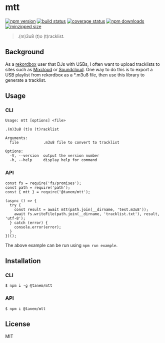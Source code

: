 # mtt

[![npm version](https://img.shields.io/npm/v/@tanem/mtt.svg?style=flat-square)](https://www.npmjs.com/package/@tanem/mtt)
[![build status](https://img.shields.io/github/workflow/status/tanem/mtt/CI?style=flat-square)](https://github.com/tanem/mtt/actions?query=workflow%3ACI)
[![coverage status](https://img.shields.io/codecov/c/github/tanem/mtt.svg?style=flat-square)](https://codecov.io/gh/tanem/mtt)
[![npm downloads](https://img.shields.io/npm/dm/@tanem/mtt.svg?style=flat-square)](https://www.npmjs.com/package/@tanem/mtt)
[![minzipped size](https://img.shields.io/bundlephobia/minzip/@tanem/mtt?style=flat-square)](https://bundlephobia.com/result?p=@tanem/mtt)

> .(m)3u8 (t)o (t)racklist.

## Background

As a [rekordbox](https://rekordbox.com) user that DJs with USBs, I often want to upload tracklists to sites such as [Mixcloud](https://mixcloud.com) or [Soundcloud](https://soundcloud.com). One way to do this is to export a USB playlist from rekordbox as a \*.m3u8 file, then use this library to generate a tracklist.

## Usage

### CLI

```
Usage: mtt [options] <file>

.(m)3u8 (t)o (t)racklist

Arguments:
  file           .m3u8 file to convert to tracklist

Options:
  -V, --version  output the version number
  -h, --help     display help for command
```

### API

```
const fs = require('fs/promises');
const path = require('path');
const { mtt } = require('@tanem/mtt');

(async () => {
  try {
    const result = await mtt(path.join(__dirname, 'test.m3u8'));
    await fs.writeFile(path.join(__dirname, 'tracklist.txt'), result, 'utf-8');
  } catch (error) {
    console.error(error);
  }
})();
```

The above example can be run using `npm run example`.

## Installation

### CLI

```
$ npm i -g @tanem/mtt
```

### API

```
$ npm i @tanem/mtt
```

## License

MIT
